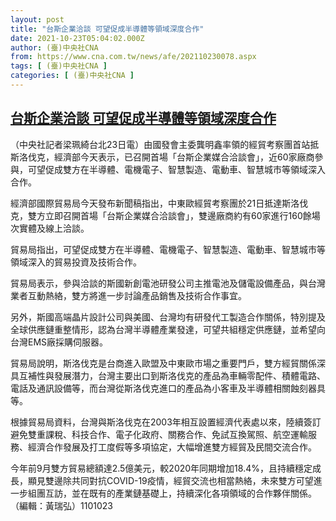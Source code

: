 ```yaml
---
layout: post
title: "台斯企業洽談 可望促成半導體等領域深度合作"
date: 2021-10-23T05:04:02.000Z
author: (臺)中央社CNA
from: https://www.cna.com.tw/news/afe/202110230078.aspx
tags: [ (臺)中央社CNA ]
categories: [ (臺)中央社CNA ]
---
```

<!--1634965442000-->
[台斯企業洽談 可望促成半導體等領域深度合作](https://www.cna.com.tw/news/afe/202110230078.aspx)
------

<div>
<div></div><div><p>（中央社記者梁珮綺台北23日電）由國發會主委龔明鑫率領的經貿考察團首站抵斯洛伐克，經濟部今天表示，已召開首場「台斯企業媒合洽談會」，近60家廠商參與，可望促成雙方在半導體、電機電子、智慧製造、電動車、智慧城市等領域深入合作。</p><p>經濟部國際貿易局今天發布新聞稿指出，中東歐經貿考察團於21日抵達斯洛伐克，雙方立即召開首場「台斯企業媒合洽談會」，雙邊廠商約有60家進行160餘場次實體及線上洽談。</p><p>貿易局指出，可望促成雙方在半導體、電機電子、智慧製造、電動車、智慧城市等領域深入的貿易投資及技術合作。</p><p>貿易局表示，參與洽談的斯國新創電池研發公司主推電池及儲電設備產品，與台灣業者互動熱絡，雙方將進一步討論產品銷售及技術合作事宜。</p><p>另外，斯國高端晶片設計公司與美國、台灣均有研發代工製造合作關係，特別提及全球供應鏈重整情形，認為台灣半導體產業發達，可望共組穩定供應鏈，並希望向台灣EMS廠採購伺服器。</p><p>貿易局說明，斯洛伐克是台商進入歐盟及中東歐市場之重要門戶，雙方經貿關係深具互補性與發展潛力，台灣主要出口到斯洛伐克的產品為車輛零配件、積體電路、電話及通訊設備等，而台灣從斯洛伐克進口的產品為小客車及半導體相關蝕刻器具等。</p><p>根據貿易局資料，台灣與斯洛伐克在2003年相互設置經濟代表處以來，陸續簽訂避免雙重課稅、科技合作、電子化政府、關務合作、免試互換駕照、航空運輸服務、經濟合作發展及打工度假等多項協定，大幅增進雙方經貿及民間交流合作。</p><p>今年前9月雙方貿易總額達2.5億美元，較2020年同期增加18.4%，且持續穩定成長，顯見雙邊除共同對抗COVID-19疫情，經貿交流也相當熱絡，未來雙方可望進一步組團互訪，並在既有的產業鏈基礎上，持續深化各項領域的合作夥伴關係。（編輯：黃瑞弘）1101023</p></div>
</div>
